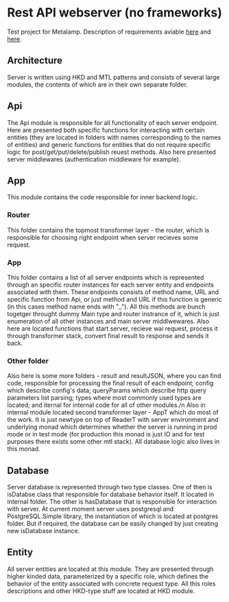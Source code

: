 # Rest API webserver (no frameworks)
Test project for Metalamp. Description of requirements aviable [here](https://coda.io/@metalamp/education/4-15) and [here](https://coda.io/@metalamp/education/5-16).


## Architecture
Server is written using HKD and MTL patterns and consists of several large modules, the contents of which are in their own separate folder.


## Api
The Api module is responsible for all functionality of each server endpoint. Here are presented both specific functions for interacting with certain entities (they are located in folders with names corresponding to the names of entities) and generic functions for entities that do not require specific logic for post/get/put/delete/publish reuest methods. Also here presented server middlewares (authentication middleware for example).


## App
This module contains the code responsible for inner backend logic. 

### Router
This folder contains the topmost transformer layer - the router, which is responsible for choosing right endpoint when server recieves some request.

### App
This folder contains a list of all server endpoints which is represented through an specific router instances for each server entity and endpoints associated with them. These endpoints consists of method name, URL and specific function from Api, or just method and URL if this function is generic (in this cases method name ends with "_"). All this methods are bunch togetger throught dummy Main type and router instrance of it, which is just enumeration of all other instances and main server middlwewares. Also here are located functions that start server, recieve wai request, process it through transformer stack, convert final result to response and sends it back.  

### Other folder
Also here is some more folders - result and resultJSON, where you can find code, responsible for processing the final result of each endpoint; config which describe config's data; queryParams which describe http query parameters list parsing; types where most commonly used types are located; and iternal for internal code for all of other modules./n 
Also in internal module located second transformer layer - AppT which do most of the work. It is just newtype on top of ReaderT with server environment and underlying monad which determines whether the server is running in prod mode or in test mode (for production this monad is just IO and for test purposes there exists some other mtl stack). All database logic also lives in this monad.

## Database
Server database is represented through two type classes. One of then is isDatabse class that responsible for database behavior itself. It located in internal folder. The other is hasDatabase that is responsible for interaction with server. At current moment server uses postgresql and PostgreSQL.Simple library, the instantiation of which is located at postgres folder. But if required, the database can be easily changed by just creating new isDatabase instance.

## Entity
All server entities are located at this module. They are presented through higher kinded data, parameterized by a specific role, which defines the behavior of the entity associated with concrete request type. All this roles descriptions and other HKD-type stuff are located at HKD module. 
